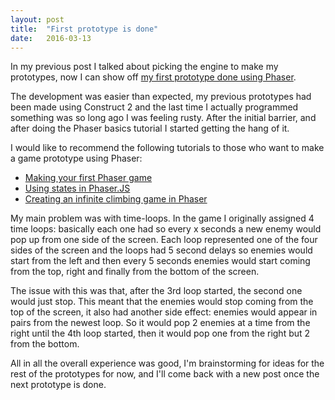 ```yaml
---
layout: post
title:  "First prototype is done"
date:   2016-03-13
---
```



<span class="dropcap">I</span>n my previous post I talked about picking the engine to make my prototypes, now I can show off <a href="http://gamejolt.com/games/dodge-me/133083">my first prototype done using Phaser</a>.

The development was easier than expected, my previous prototypes had been made using Construct 2 and the last time I actually programmed something was so long ago I was feeling rusty. After the initial barrier, and after doing the Phaser basics tutorial I started getting the hang of it.

I would like to recommend the following tutorials to those who want to make a game prototype using Phaser:

* <a href="http://phaser.io/tutorials/making-your-first-phaser-game">Making your first Phaser game</a>
* <a href="http://perplexingtech.weebly.com/game-dev-blog/using-states-in-phaserjs-javascript-game-developement">Using states in Phaser.JS</a>
* <a href="http://www.joshmorony.com/how-to-create-an-infinite-climbing-game-in-phaser/">Creating an infinite climbing game in Phaser </a>

My main problem was with time-loops. In the game I originally assigned 4 time loops: basically each one had so every x seconds a new enemy would pop up from one side of the screen. Each loop represented one of the four sides of the screen and the loops had 5 second delays so enemies would start from the left and then every 5 seconds enemies would start coming from the top, right and finally from the bottom of the screen.

The issue with this was that, after the 3rd loop started, the second one would just stop. This meant that the enemies would stop coming from the top of the screen, it also had another side effect: enemies would appear in pairs from the newest loop. So it would pop 2 enemies at a time from the right until the 4th loop started, then it would pop one from the right but 2 from the bottom.

All in all the overall experience was good, I'm brainstorming for ideas for the rest of the prototypes for now, and I'll come back with a new post once the next prototype is done.